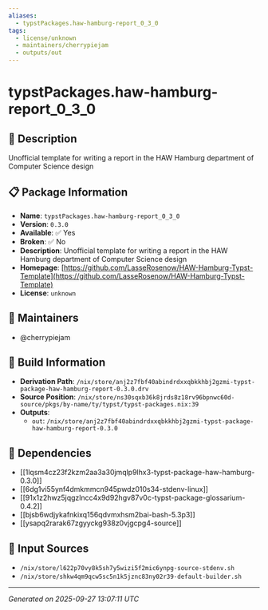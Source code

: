 ```yaml
---
aliases:
  - typstPackages.haw-hamburg-report_0_3_0
tags:
  - license/unknown
  - maintainers/cherrypiejam
  - outputs/out
---
```


# typstPackages.haw-hamburg-report_0_3_0

## 📝 Description

Unofficial template for writing a report in the HAW Hamburg department of Computer Science design

## 📋 Package Information

- **Name**: `typstPackages.haw-hamburg-report_0_3_0`
- **Version**: `0.3.0`
- **Available**: ✅ Yes
- **Broken**: ✅ No
- **Description**: Unofficial template for writing a report in the HAW Hamburg department of Computer Science design
- **Homepage**: [https://github.com/LasseRosenow/HAW-Hamburg-Typst-Template](https://github.com/LasseRosenow/HAW-Hamburg-Typst-Template)
- **License**: `unknown`
## 👥 Maintainers

- @cherrypiejam


## 🔧 Build Information

- **Derivation Path**: `/nix/store/anj2z7fbf40abindrdxxqbkkhbj2gzmi-typst-package-haw-hamburg-report-0.3.0.drv`
- **Source Position**: `/nix/store/ns30sqxb36k8jrds8z18rv96bpnwc60d-source/pkgs/by-name/ty/typst/typst-packages.nix:39`
- **Outputs**:
  - `out`:  `/nix/store/anj2z7fbf40abindrdxxqbkkhbj2gzmi-typst-package-haw-hamburg-report-0.3.0`

## 🔗 Dependencies

- [[1lqsm4cz23f2kzm2aa3a30jmqlp9lhx3-typst-package-haw-hamburg-0.3.0]]
- [[6dg1vi55ynf4dmkmmcn945pwdz010s34-stdenv-linux]]
- [[91x1z2hwz5jqgzlncc4x9d92hgv87v0c-typst-package-glossarium-0.4.2]]
- [[bjsb6wdjykafnkixq156qdvmxhsm2bai-bash-5.3p3]]
- [[ysapq2rarak67zgyyckg938z0vjgcpg4-source]]

## 📁 Input Sources

- `/nix/store/l622p70vy8k5sh7y5wizi5f2mic6ynpg-source-stdenv.sh`
- `/nix/store/shkw4qm9qcw5sc5n1k5jznc83ny02r39-default-builder.sh`

---
*Generated on 2025-09-27 13:07:11 UTC*
